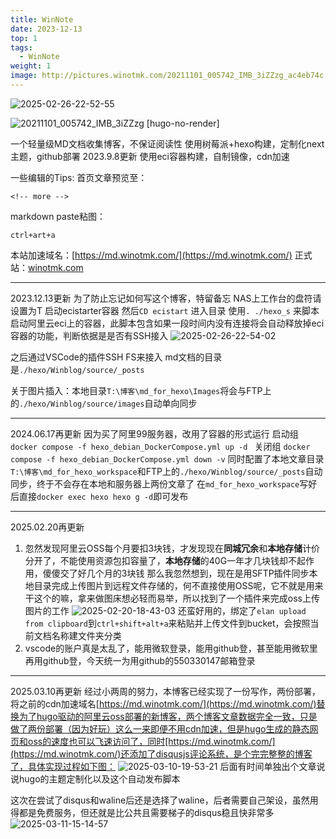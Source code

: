 ```yaml
---
title: WinNote
date: 2023-12-13
top: 1
tags:
  - WinNote
weight: 1
image: http://pictures.winotmk.com/20211101_005742_IMB_3iZZzg_ac4eb74c.gif
---
```

<!--![](images/catcat.png)-->
![2025-02-26-22-52-55](http://pictures.winotmk.com/catcat_5d2b2bde.png)

![20211101_005742_IMB_3iZZzg [hugo-no-render]](http://pictures.winotmk.com/20211101_005742_IMB_3iZZzg_ac4eb74c.gif)
<!--{% asset_img 20211101_005742_IMB_3iZZzg.gif 800 %}-->

一个轻量级MD文档收集博客，不保证阅读性
使用树莓派+hexo构建，定制化next主题，github部署
2023.9.8更新
使用eci容器构建，自制镜像，cdn加速

一些编辑的Tips:
首页文章预览至：
```
<!-- more -->
```

markdown paste粘图：
```
ctrl+art+a
```
本站加速域名：[https://md.winotmk.com/](https://md.winotmk.com/)
正式站：[winotmk.com](https://www.winotmk.com)

<!-- more -->
***
2023.12.13更新
为了防止忘记如何写这个博客，特留备忘
NAS上工作台的盘符请设置为T
启动ecistarter容器
然后`CD ecistart` 进入目录
使用`. ./hexo_s` 来脚本启动阿里云eci上的容器，此脚本包含如果一段时间内没有连接将会自动释放掉eci容器的功能，判断依据是是否有SSH接入
![2025-02-26-22-54-02](http://pictures.winotmk.com/WinNote/2025-02-26-22-54-02_c17f1445.png)

之后通过VSCode的插件SSH FS来接入
md文档的目录是`./hexo/Winblog/source/_posts`

关于图片插入：本地目录`T:\博客\md_for_hexo\Images`将会与FTP上的`./hexo/Winblog/source/images`自动单向同步

***
2024.06.17再更新
因为买了阿里99服务器，改用了容器的形式运行
启动组
`docker compose -f hexo_debian_DockerCompose.yml up -d ` 
关闭组
`docker compose -f hexo_debian_DockerCompose.yml down -v`
同时配置了本地文章目录`T:\博客\md_for_hexo_workspace`和FTP上的`./hexo/Winblog/source/_posts`自动同步，终于不会存在本地和服务器上两份文章了
在`md_for_hexo_workspace`写好后直接`docker exec hexo hexo g -d`即可发布
***
2025.02.20再更新
1. 忽然发现阿里云OSS每个月要扣3块钱，才发现现在**同城冗余**和**本地存储**计价分开了，不能使用资源包扣容量了，**本地存储**的40G一年才几块钱却不起作用，傻傻交了好几个月的3块钱
那么我忽然想到，现在是用SFTP插件同步本地目录完成上传图片到远程文件存储的，何不直接使用OSS呢，它不就是用来干这个的嘛，拿来做图床想必轻而易举，所以找到了一个插件来完成oss上传图片的工作
![2025-02-20-18-43-03](http://pictures.winotmk.com/WinNote/2025-02-20-18-43-03_f587624d.png)
还蛮好用的，绑定了`elan upload from clipboard`到`ctrl+shift+alt+a`来粘贴并上传文件到bucket，会按照当前文档名称建文件夹分类
1. vscode的账户真是太乱了，能用微软登录，能用github登，甚至能用微软里再用github登，今天统一为用github的550330147邮箱登录
***
2025.03.10再更新
经过小两周的努力，本博客已经实现了一份写作，两份部署，将之前的cdn加速域名[https://md.winotmk.com/](https://md.winotmk.com/)替换为了hugo驱动的阿里云oss部署的新博客，两个博客文章数据完全一致，只是做了两份部署（因为好玩）这么一来即便不用cdn加速，但是hugo生成的静态网页和oss的速度也可以飞速访问了，同时[https://md.winotmk.com/](https://md.winotmk.com/)还添加了disqusjs评论系统，是个完完整整的博客了，具体实现过程如下图：
![2025-03-10-19-53-21](http://pictures.winotmk.com/WinNote/2025-03-10-19-53-21_62c5618b.png)
后面有时间单独出个文章说说hugo的主题定制化以及这个自动发布脚本

这次在尝试了disqus和waline后还是选择了waline，后者需要自己架设，虽然用得都是免费服务，但还就是比公共且需要梯子的disqus稳且快非常多
![2025-03-11-15-14-57](http://pictures.winotmk.com/WinNote/2025-03-11-15-14-57_91301dd5.png)